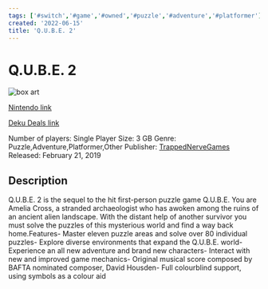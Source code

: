 ```yaml
---
tags: ['#switch','#game','#owned','#puzzle','#adventure','#platformer']
created: '2022-06-15'
title: 'Q.U.B.E. 2'
---
```

# Q.U.B.E. 2

![box art](https://assets.nintendo.com/image/upload/c_fill,w_1200/q_auto:best/f_auto/dpr_auto/ncom/en_US/games/switch/q/qube-2-switch/hero)

[Nintendo link](https://www.nintendo.com/store/products/qube-2-switch/)

[Deku Deals link](https://www.dekudeals.com/items/qube-2)

Number of players: Single Player
Size: 3 GB
Genre: Puzzle,Adventure,Platformer,Other
Publisher: [TrappedNerveGames](https://www.dekudeals.com/games?include[collection]=true&filter[publisher]=TrappedNerveGames)
Released: February 21, 2019

## Description

Q.U.B.E. 2 is the sequel to the hit first-person puzzle game Q.U.B.E. You are Amelia Cross, a stranded archaeologist who has awoken among the ruins of an ancient alien landscape. With the distant help of another survivor you must solve the puzzles of this mysterious world and find a way back home.Features- Master eleven puzzle areas and solve over 80 individual puzzles- Explore diverse environments that expand the Q.U.B.E. world- Experience an all new adventure and brand new characters- Interact with new and improved game mechanics- Original musical score composed by BAFTA nominated composer, David Housden- Full colourblind support, using symbols as a colour aid
